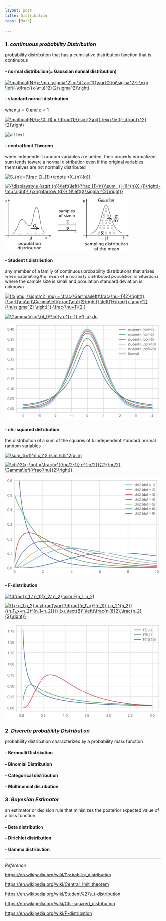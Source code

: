 ```yaml
---
layout: post
title: Distribution
tags: [Math]

---
```


### 1. *continuous probability Distribution*

probability distribution that has a cumulative distribution function that is continuous

#### - normal distribution(= Gaussian normal distribution)

<a href="https://www.codecogs.com/eqnedit.php?latex=\inline&space;\mathcal{N}(x;&space;\mu,&space;\sigma^2)&space;=&space;\dfrac{1}{\sqrt{2\pi\sigma^2}}&space;\exp&space;\left(-\dfrac{(x-\mu)^2}{2\sigma^2}\right)" target="_blank"><img src="https://latex.codecogs.com/gif.latex?\inline&space;\mathcal{N}(x;&space;\mu,&space;\sigma^2)&space;=&space;\dfrac{1}{\sqrt{2\pi\sigma^2}}&space;\exp&space;\left(-\dfrac{(x-\mu)^2}{2\sigma^2}\right)" title="\mathcal{N}(x; \mu, \sigma^2) = \dfrac{1}{\sqrt{2\pi\sigma^2}} \exp \left(-\dfrac{(x-\mu)^2}{2\sigma^2}\right)" /></a>

#### - standard normal distribution

when ${\displaystyle \mu =0}$ and ${\displaystyle \sigma =1}$

<a href="https://www.codecogs.com/eqnedit.php?latex=\inline&space;\mathcal{N}(x;&space;\0,&space;\1)&space;=&space;\dfrac{1}{\sqrt{2\pi}}&space;\exp&space;\left(-\dfrac{x^2}{2}\right)" target="_blank"><img src="https://latex.codecogs.com/gif.latex?\inline&space;\mathcal{N}(x;&space;\0,&space;\1)&space;=&space;\dfrac{1}{\sqrt{2\pi}}&space;\exp&space;\left(-\dfrac{x^2}{2}\right)" title="\mathcal{N}(x; \0, \1) = \dfrac{1}{\sqrt{2\pi}} \exp \left(-\dfrac{x^2}{2}\right)" /></a>

![alt text](350px-Normal_Distribution_PDF.svg.png)


#### - central limit Theorem

when independent random variables are added, their properly normalized sum tends toward a normal distribution even if the original variables themselves are not normally distributed

<a href="https://www.codecogs.com/eqnedit.php?latex=\inline&space;S_{n}:={\frac&space;{X_{1}&plus;\cdots&space;&plus;X_{n}}{n}}" target="_blank"><img src="https://latex.codecogs.com/gif.latex?\inline&space;S_{n}:={\frac&space;{X_{1}&plus;\cdots&space;&plus;X_{n}}{n}}" title="S_{n}:={\frac {X_{1}+\cdots +X_{n}}{n}}" /></a>

<a href="https://www.codecogs.com/eqnedit.php?latex=\inline&space;{\displaystyle&space;{\sqrt&space;{n}}\left(\left({\frac&space;{1}{n}}\sum&space;_{i=1}^{n}X_{i}\right)-\mu&space;\right)\&space;{\xrightarrow&space;{d}}\&space;N\left(0,\sigma&space;^{2}\right)}" target="_blank"><img src="https://latex.codecogs.com/gif.latex?\inline&space;{\displaystyle&space;{\sqrt&space;{n}}\left(\left({\frac&space;{1}{n}}\sum&space;_{i=1}^{n}X_{i}\right)-\mu&space;\right)\&space;{\xrightarrow&space;{d}}\&space;N\left(0,\sigma&space;^{2}\right)}" title="{\displaystyle {\sqrt {n}}\left(\left({\frac {1}{n}}\sum _{i=1}^{n}X_{i}\right)-\mu \right)\ {\xrightarrow {d}}\ N\left(0,\sigma ^{2}\right)}" /></a>


![alt text](/assets/img/IllustrationCentralTheorem.png)

#### - Student t distribution

any member of a family of continuous probability distributions that arises when estimating the mean of a normally distributed population in situations where the sample size is small and population standard deviation is unknown

<a href="https://www.codecogs.com/eqnedit.php?latex=\inline&space;t(x;\mu,&space;\sigma^2,&space;\nu)&space;=&space;\frac{\Gamma\left(\frac{\nu&plus;1}{2}\right)}&space;{\sqrt{\nu\pi}\Gamma\left(\frac{\nu}{2}\right)}&space;\left(1&plus;\frac{(x-\mu)^2}{\nu\sigma^2}&space;\right)^{-\frac{\nu&plus;1}{2}}" target="_blank"><img src="https://latex.codecogs.com/gif.latex?\inline&space;t(x;\mu,&space;\sigma^2,&space;\nu)&space;=&space;\frac{\Gamma\left(\frac{\nu&plus;1}{2}\right)}&space;{\sqrt{\nu\pi}\Gamma\left(\frac{\nu}{2}\right)}&space;\left(1&plus;\frac{(x-\mu)^2}{\nu\sigma^2}&space;\right)^{-\frac{\nu&plus;1}{2}}" title="t(x;\mu, \sigma^2, \nu) = \frac{\Gamma\left(\frac{\nu+1}{2}\right)} {\sqrt{\nu\pi}\Gamma\left(\frac{\nu}{2}\right)} \left(1+\frac{(x-\mu)^2}{\nu\sigma^2} \right)^{-\frac{\nu+1}{2}}" /></a>

<a href="https://www.codecogs.com/eqnedit.php?latex=\inline&space;\Gamma(x)&space;=&space;\int_0^\infty&space;u^{x-1}&space;e^{-u}&space;du" target="_blank"><img src="https://latex.codecogs.com/gif.latex?\inline&space;\Gamma(x)&space;=&space;\int_0^\infty&space;u^{x-1}&space;e^{-u}&space;du" title="\Gamma(x) = \int_0^\infty u^{x-1} e^{-u} du" /></a>


![alt text](/assets/img/student_t.png)


#### - chi-squared distribution

 the distribution of a sum of the squares of k independent standard normal random variables

<a href="https://www.codecogs.com/eqnedit.php?latex=\inline&space;\sum_{i=1}^n&space;x_i^2&space;\sim&space;\chi^2(x;&space;n)" target="_blank"><img src="https://latex.codecogs.com/gif.latex?\inline&space;\sum_{i=1}^n&space;x_i^2&space;\sim&space;\chi^2(x;&space;n)" title="\sum_{i=1}^n x_i^2 \sim \chi^2(x; n)" /></a>

<a href="https://www.codecogs.com/eqnedit.php?latex=\inline&space;\chi^2(x;&space;\nu)&space;=&space;\frac{x^{(\nu/2-1)}&space;e^{-x/2}}{2^{\nu/2}&space;\Gamma\left(\frac{\nu}{2}\right)}" target="_blank"><img src="https://latex.codecogs.com/gif.latex?\inline&space;\chi^2(x;&space;\nu)&space;=&space;\frac{x^{(\nu/2-1)}&space;e^{-x/2}}{2^{\nu/2}&space;\Gamma\left(\frac{\nu}{2}\right)}" title="\chi^2(x; \nu) = \frac{x^{(\nu/2-1)} e^{-x/2}}{2^{\nu/2} \Gamma\left(\frac{\nu}{2}\right)}" /></a>

![alt text](/assets/img/chi_square.png)

#### - F-distribution

<a href="https://www.codecogs.com/eqnedit.php?latex=\inline&space;\dfrac{x_1&space;/&space;n_1}{x_2/&space;n_2}&space;\sim&space;F(n_1,&space;n_2)" target="_blank"><img src="https://latex.codecogs.com/gif.latex?\inline&space;\dfrac{x_1&space;/&space;n_1}{x_2/&space;n_2}&space;\sim&space;F(n_1,&space;n_2)" title="\dfrac{x_1 / n_1}{x_2/ n_2} \sim F(n_1, n_2)" /></a>

<a href="https://www.codecogs.com/eqnedit.php?latex=\inline&space;f(x;&space;n_1,n_2)&space;=&space;\dfrac{\sqrt{\dfrac{(n_1\,x)^{n_1}\,\,n_2^{n_2}}&space;{(n_1\,x&plus;n_2)^{n_1&plus;n_2}}}}&space;{x\,\text{B}\!\left(\frac{n_1}{2},\frac{n_2}{2}\right)}" target="_blank"><img src="https://latex.codecogs.com/gif.latex?\inline&space;f(x;&space;n_1,n_2)&space;=&space;\dfrac{\sqrt{\dfrac{(n_1\,x)^{n_1}\,\,n_2^{n_2}}&space;{(n_1\,x&plus;n_2)^{n_1&plus;n_2}}}}&space;{x\,\text{B}\!\left(\frac{n_1}{2},\frac{n_2}{2}\right)}" title="f(x; n_1,n_2) = \dfrac{\sqrt{\dfrac{(n_1\,x)^{n_1}\,\,n_2^{n_2}} {(n_1\,x+n_2)^{n_1+n_2}}}} {x\,\text{B}\!\left(\frac{n_1}{2},\frac{n_2}{2}\right)}" /></a>

![alt text](/assets/img/f_distribution.png)


### 2. *Discrete probability Distribution*

probability distribution characterized by a probability mass function


#### - Bernoulli Distribution




#### - Binomial Distribution



#### - Categorical distribution



#### - Multinomial distribution




### 3. *Bayesian Estimator*

an estimator or decision rule that minimizes the posterior expected value of a loss function

#### - Beta distribution


#### - Dirichlet distribution


#### - Gamma distribution



***
*Reference*


https://en.wikipedia.org/wiki/Probability_distribution

https://en.wikipedia.org/wiki/Central_limit_theorem

https://en.wikipedia.org/wiki/Student%27s_t-distribution

https://en.wikipedia.org/wiki/Chi-squared_distribution

https://en.wikipedia.org/wiki/F-distribution
